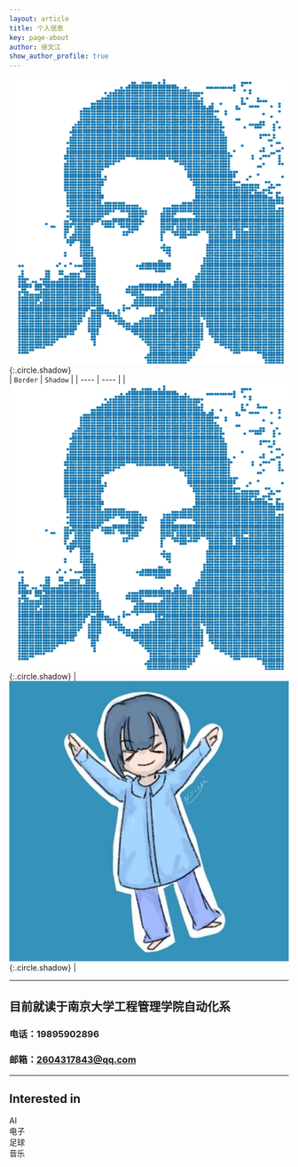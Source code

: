 ```yaml
---
layout: article
title: 个人信息
key: page-about
author: 徐文江
show_author_profile: true
---
```


![Image](assets\2.jpg){:.circle.shadow}          
| `Border` | `Shadow` |
| ---- | ---- |
| ![Image](assets\2.jpg "徐文江"){:.circle.shadow} | ![Image](assets\3.jpg "Xu WenJiang"){:.circle.shadow} |


---------------      

## 目前就读于南京大学工程管理学院自动化系         
### 电话：19895902896      
### 邮箱：2604317843@qq.com    

---------------     
## Interested in        
<div class="grid-container">
<div class="grid grid--p-1">
<div class="cell cell--6 cell--md-4 cell--lg-2">
<div class="button button--success button--pill my-2"><i class="fas fa-space-shuttle"></i> AI</div>
</div>
<div class="cell cell--6 cell--md-4 cell--lg-2">
<div class="button button--outline-info button--pill my-2"><i class="fas fa-space-shuttle"></i> 电子</div>
</div>
<div class="cell cell--6 cell--md-4 cell--lg-2">
<div class="button button--warning button--rounded my-2"><i class="fas fa-user-astronaut"></i> 足球</div>
</div>
<div class="cell cell--6 cell--md-4 cell--lg-2">
<div class="button button--outline-error button--rounded my-2"><i class="fas fa-user-astronaut"></i> 音乐</div>
</div>
</div>
</div>


